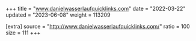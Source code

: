 +++
title = "www.danielwasserlaufquicklinks.com"
date = "2022-03-22"
updated = "2023-06-08"
weight = 113209

[extra]
source = "http://www.danielwasserlaufquicklinks.com/"
ratio = 100
size = 111
+++
